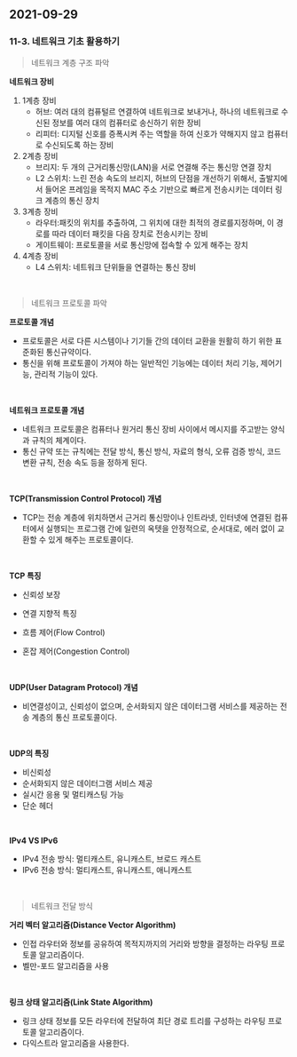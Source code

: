 ## 2021-09-29

### 11-3. 네트워크 기초 활용하기

> 네트워크 계층 구조 파악

**네트워크 장비**

1. 1계층 장비
   * 허브: 여러 대의 컴퓨털르 연결하여 네트워크로 보내거나, 하나의 네트워크로 수신된 정보를 여러 대의 컴퓨터로 송신하기 위한 장비
   * 리피터: 디지털 신호를 증폭시켜 주는 역할을 하여 신호가 약해지지 않고 컴퓨터로 수신되도록 하는 장비
2. 2계층 장비
   * 브리지: 두 개의 근거리통신망(LAN)을 서로 연결해 주는 통신망 연결 장치
   * L2 스위치: 느린 전송 속도의 브리지, 허브의 단점을 개선하기 위해서, 출발지에서 들어온 프레임을 목적지 MAC 주소 기반으로 빠르게 전송시키는 데이터 링크 계층의 통신 장치
3. 3계층 장비
   * 라우터:패킷의 위치를 추출하여, 그 위치에 대한 최적의 경로를지정하며, 이 경로를 따라 데이터 패킷을 다음 장치로 전송시키는 장비
   * 게이트웨이: 프로토콜을 서로 통신망에 접속할 수 있게 해주는 장치
4. 4계층 장비
   * L4 스위치: 네트워크 단위들을 연결하는 통신 장비

<br>

> 네트워크 프로토콜 파악

**프로토콜 개념**

* 프로토콜은 서로 다른 시스템이나 기기들 간의 데이터 교환을 원활히 하기 위한 표준화된 통신규약이다.
* 통신을 위해 프로토콜이 가져야 하는 일반적인 기능에는 데이터 처리 기능, 제어기능, 관리적 기능이 있다.

<br>

**네트워크 프로토콜 개념**

* 네트워크 프로토콜은 컴퓨터나 원거리 통신 장비 사이에서 메시지를 주고받는 양식과 규칙의 체계이다.
* 통신 규약 또는 규칙에는 전달 방식, 통신 방식, 자료의 형식, 오류 검증 방식, 코드 변환 규칙, 전송 속도 등을 정하게 된다.

<br>

**TCP(Transmission Control Protocol) 개념**

* TCP는 전송 계층에 위치하면서 근거리 통신망이나 인트라넷, 인터넷에 연결된 컴퓨터에서 실행되는 프로그램 간에 일련의 옥텟을 안정적으로, 순서대로, 에러 없이 교환할 수 있게 해주는 프로토콜이다.

<br>

**TCP 특징**

* 신뢰성 보장
* 연결 지향적 특징
* 흐름 제어(Flow Control)

* 혼잡 제어(Congestion Control)

<br>

**UDP(User Datagram Protocol) 개념**

* 비연결성이고, 신뢰성이 없으며, 순서화되지 않은 데이터그램 서비스를 제공하는 전송 계층의 통신 프로토콜이다.

<br>

**UDP의 특징**

* 비신뢰성
* 순서화되지 않은 데이터그램 서비스 제공
* 실시간 응용 및 멀티캐스팅 가능
* 단순 헤더

<br>

**IPv4 VS IPv6**

* IPv4 전송 방식: 멀티캐스트, 유니캐스트, 브로드 캐스트
* IPv6 전송 방식: 멀티캐스트, 유니캐스트, 애니캐스트

<br>

> 네트워크 전달 방식

**거리 벡터 알고리즘(Distance Vector Algorithm)**

* 인접 라우터와 정보를 공유하여 목적지까지의 거리와 방향을 결정하는 라우팅 프로토콜 알고리즘이다.
* 벨만-포드 알고리즘을 사용

<br>

**링크 상태 알고리즘(Link State Algorithm)**

* 링크 상태 정보를 모든 라우터에 전달하여 최단 경로 트리를 구성하는 라우팅 프로토콜 알고리즘이다.
* 다익스트라 알고리즘을 사용한다.

<br>

